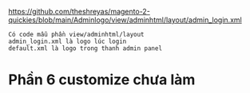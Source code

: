 https://github.com/theshreyas/magento-2-quickies/blob/main/Adminlogo/view/adminhtml/layout/admin_login.xml

``````
Có code mẫu phần view/adminhtml/layout
admin_login.xml là logo lúc login
default.xml là logo trong thanh admin panel
``````

# Phần 6 customize chưa làm
